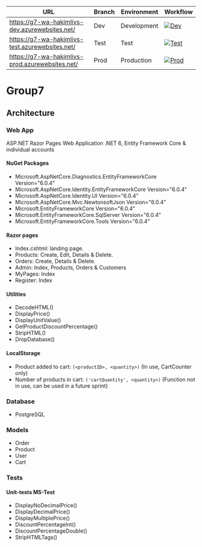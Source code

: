 <div align="center">

URL | Branch | Environment | Workflow
--- | ------ | ----------- | ------
https://g7-wa-hakimlivs-dev.azurewebsites.net/ | Dev | Development | [![Dev](https://github.com/PUVSNV21-KVALIT21/Grupp7/workflows/Dev/badge.svg)](https://github.com/PUVSNV21-KVALIT21/Grupp7/actions/workflows/dev_g7-wa-hakimlivs-dev.yml)
https://g7-wa-hakimlivs-test.azurewebsites.net/ | Test| Test | [![Test](https://github.com/PUVSNV21-KVALIT21/Grupp7/workflows/Test/badge.svg)](https://github.com/PUVSNV21-KVALIT21/Grupp7/actions/workflows/test_g7-wa-hakimlivs-test.yml)
https://g7-wa-hakimlivs-prod.azurewebsites.net/ | Prod | Production | [![Prod](https://github.com/PUVSNV21-KVALIT21/Grupp7/workflows/Prod/badge.svg)](https://github.com/PUVSNV21-KVALIT21/Grupp7/actions/workflows/prod_g7-wa-hakimlivs-prod.yml)

</div>

# Group7 

## Architecture

### Web App

ASP.NET Razor Pages Web Application .NET 6, Entity Framework Core & individual accounts

#### NuGet Packages

* Microsoft.AspNetCore.Diagnostics.EntityFrameworkCore Version="6.0.4"
* Microsoft.AspNetCore.Identity.EntityFrameworkCore Version="6.0.4" 
* Microsoft.AspNetCore.Identity.UI Version="6.0.4"
* Microsoft.AspNetCore.Mvc.NewtonsoftJson Version="6.0.4"
* Microsoft.EntityFrameworkCore Version="6.0.4"
* Microsoft.EntityFrameworkCore.SqlServer Version="6.0.4"
* Microsoft.EntityFrameworkCore.Tools Version="6.0.4"


#### Razor pages

* Index.cshtml: landing page.
* Products: Create, Edit, Details & Delete.
* Orders: Create, Details & Delete.
* Admin: Index, Products, Orders & Customers
* MyPages: Index
* Register: Index

#### Utilities

* DecodeHTML()
* DisplayPrice()
* DisplayUnitValue()
* GetProductDiscountPercentage()
* StripHTML()
* DropDatabase()

#### LocalStorage

* Product added to cart: `(<productID>, <quantity>)` (In use, CartCounter only)
* Number of products in cart: `('cartQuantity', <quantity>)` (Function not in use, can be used in a future sprint)

### Database

* PostgreSQL

### Models

* Order
* Product
* User
* Cart

### Tests

#### Unit-tests MS-Test

* DisplayNoDecimalPrice()
* DisplayDecimalPrice()
* DisplayMultiplePrice()
* DiscountPercentageInt()
* DiscountPercentageDouble()
* StripHTMLTags()
